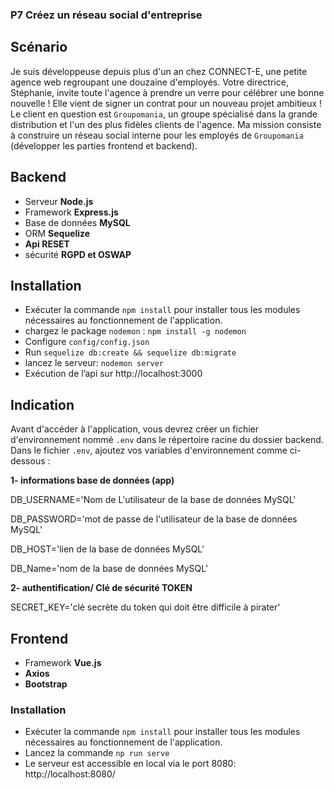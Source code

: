 ### P7 Créez un réseau social d'entreprise

## Scénario

Je suis développeuse depuis plus d'un an chez CONNECT-E, une petite agence web regroupant une douzaine d'employés.
Votre directrice, Stéphanie, invite toute l'agence à prendre un verre pour célébrer une bonne nouvelle ! Elle vient de signer un contrat pour un nouveau projet ambitieux ! 
Le client en question est `Groupomania`, un groupe spécialisé dans la grande distribution et l'un des plus fidèles clients de l'agence.
Ma mission consiste à construire un réseau social interne pour les employés de `Groupomania` (développer les parties frontend et backend).

## Backend

- Serveur **Node.js**
- Framework **Express.js**
- Base de données **MySQL**
- ORM **Sequelize**
- **Api RESET**
- sécurité **RGPD et OSWAP**

## Installation
- Exécuter la commande `npm install` pour installer tous les modules nécessaires au fonctionnement de l'application.
- chargez le package `nodemon` : `npm install -g nodemon`
- Configure `config/config.json`
- Run `sequelize db:create && sequelize db:migrate`
- lancez le serveur: `nodemon server`
- Exécution de l’api sur http://localhost:3000

## Indication
Avant d'accéder à l'application, vous devrez créer un fichier d'environnement nommé `.env` dans le répertoire racine du dossier backend.
Dans le fichier `.env`, ajoutez vos variables d'environnement comme ci-dessous :

**1- informations base de données (app)**

DB_USERNAME='Nom de L'utilisateur de la base de données MySQL'

DB_PASSWORD='mot de passe de l'utilisateur de la base de données MySQL'

DB_HOST='lien de la base de données MySQL'

DB_Name='nom de la base de données MySQL'

**2- authentification/ Clé de sécurité TOKEN**

SECRET_KEY='clé secrète du token qui doit être difficile à pirater'

## Frontend

- Framework **Vue.js**
- **Axios**
- **Bootstrap**

### Installation
- Exécuter la commande `npm install` pour installer tous les modules nécessaires au fonctionnement de l'application.
- Lancez la commande `np run serve`
- Le serveur est accessible en local via le port 8080: http://localhost:8080/



